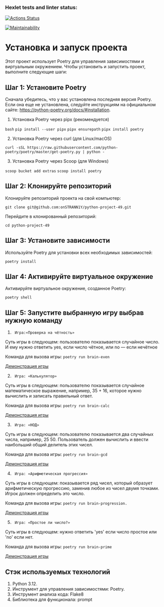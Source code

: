 ### Hexlet tests and linter status:

[![Actions Status](https://github.com/onSTRANN1Y/python-project-49/actions/workflows/hexlet-check.yml/badge.svg)](https://github.com/onSTRANN1Y/python-project-49/actions)

[![Maintainability](https://api.codeclimate.com/v1/badges/92ecef7fa48501f2d7cd/maintainability)](https://codeclimate.com/github/onSTRANN1Y/python-project-49/maintainability)

<!--Установка-->
# Установка и запуск проекта

Этот проект использует Poetry для управления зависимостями и виртуальным окружением. Чтобы установить и запустить проект, выполните следующие шаги:

## Шаг 1:  Установите Poetry

Сначала убедитесь, что у вас установлена последняя версия Poetry. Если она еще не установлена, следуйте инструкциям на официальном сайте: https://python-poetry.org/docs/#installation.

1. Установка Poetry через pipx (рекомендуется)

```bash```
```pip install --user pipx```
```pipx ensurepath```
```pipx install poetry```

2.  Установка Poetry через curl (для Linux/macOS)

```curl -sSL https://raw.githubusercontent.com/python-poetry/poetry/master/get-poetry.py | python -```

3.  Установка Poetry через Scoop (для Windows)

```scoop bucket add extras```
```scoop install poetry```

## Шаг 2: Клонируйте репозиторий

Клонируйте репозиторий проекта на свой компьютер:

```git clone git@github.com:onSTRANN1Y/python-project-49.git```

Перейдите в клонированный репозиторий:

```cd python-project-49```


## Шаг 3: Установите зависимости

Используйте Poetry для установки всех необходимых зависимостей:

```poetry install```


## Шаг 4: Активируйте виртуальное окружение

Активируйте виртуальное окружение, созданное Poetry:

```poetry shell```


## Шаг 5: Запустите выбранную игру выбрав нужную команду


1.		Игра:«Проверка на чётность» 

Суть игры в следующем: пользователю показывается случайное число. И ему нужно ответить yes, если число чётное, или no — если нечётное

Команда для вызова игры:
```poetry run brain-even```

[Демонстрация игры](https://asciinema.org/a/mc34MGyaLHGwrZetgAM799gi0)

2.		Игра: «Калькулятор»

Суть игры в следующем: пользователю показывается случайное математическое выражение, например, 35 + 16, которое нужно вычислить и записать правильный ответ.

Команда для вызова игры:
```poetry run brain-calc```

[Демонстрация игры](https://asciinema.org/a/G1mAVrt71NGE9tmQHNEsgXdhD)

3.		Игра: «НОД»

Суть игры в следующем: пользователю показывается два случайных числа, например, 25 50. Пользователь должен вычислить и ввести наибольший общий делитель этих чисел.

Команда для вызова игры:
```poetry run brain-gcd```

[Демонстрация игры](https://asciinema.org/a/5Dm5bHRv2qLQXs6hrPFUM6WkS)

4.		Игра: «Арифметическая прогрессия»

Суть игры в следующем: показывается ряд чисел, который образует арифметическую прогрессию, заменив любое из чисел двумя точками. Игрок должен определить это число.

Команда для вызова игры:
```poetry run brain-progression.```

[Демонстрация игры](https://asciinema.org/a/KxWWY5FWVV50R4pKGq96UrT0f)

5.		Игра: «Простое ли число?»

Суть игры в следующем: нужно ответить 'yes' если число простое или 'no' если нет.

Команда для вызова игры:
```poetry run brain-prime```

[Демонстрация игры](https://asciinema.org/a/86ciaYcLN4dedMlcDQ6ZTsG0t)


##	Стэк используемых технологий 

1. Python 3.12.
2. Инструмент для управления зависимостями: Poetry.
3. Инструмент анализа кода: Flake8
4. Библиотека для функционала: prompt

